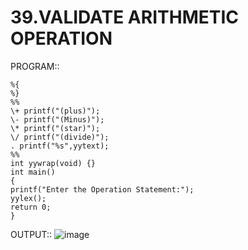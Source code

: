 # 39.VALIDATE ARITHMETIC OPERATION

PROGRAM::

	%{	
	%}
	%%
	\+ printf("(plus)");
	\- printf("(Minus)");
	\* printf("(star)");
	\/ printf("(divide)");
	. printf("%s",yytext);
	%%
	int yywrap(void) {}
	int main()
	{
	printf("Enter the Operation Statement:");
	yylex();
	return 0;
	}

OUTPUT::
![image](https://github.com/user-attachments/assets/f5a525ad-a5d4-4bef-a6ae-4495e4c48835)
